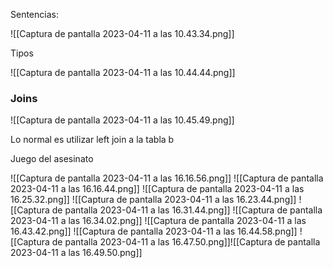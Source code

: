 
Sentencias:

![[Captura de pantalla 2023-04-11 a las 10.43.34.png]]

Tipos

![[Captura de pantalla 2023-04-11 a las 10.44.44.png]]

### Joins

![[Captura de pantalla 2023-04-11 a las 10.45.49.png]]

 Lo normal es utilizar left join a la tabla b



Juego del asesinato

![[Captura de pantalla 2023-04-11 a las 16.16.56.png]]
![[Captura de pantalla 2023-04-11 a las 16.16.44.png]]
![[Captura de pantalla 2023-04-11 a las 16.25.32.png]]
![[Captura de pantalla 2023-04-11 a las 16.23.44.png]]
![[Captura de pantalla 2023-04-11 a las 16.31.44.png]]
![[Captura de pantalla 2023-04-11 a las 16.34.02.png]]
![[Captura de pantalla 2023-04-11 a las 16.43.42.png]]
![[Captura de pantalla 2023-04-11 a las 16.44.58.png]]
![[Captura de pantalla 2023-04-11 a las 16.47.50.png]]![[Captura de pantalla 2023-04-11 a las 16.49.50.png]]